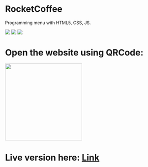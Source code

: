 # RocketCoffee

Programming menu with HTML5, CSS, JS.

<img src="https://img.shields.io/badge/HTML5-E34F26?style=for-the-badge&logo=html5&logoColor=white" />
<img src="https://img.shields.io/badge/CSS-239120?&style=for-the-badge&logo=css3&logoColor=white" />
<img src="https://img.shields.io/badge/JavaScript-F7DF1E?style=for-the-badge&logo=javascript&logoColor=black" />


# Open the website using QRCode:

<img src="https://user-images.githubusercontent.com/102117970/184030963-57f11c77-5cf0-441b-bcf2-33eded86a272.png"
width="250" height="250">

# Live version here: <a href="https://grand-conkies-f2e915.netlify.app/" target="_blank">Link</a>


